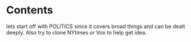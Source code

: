 # Contents

lets start off with POLITICS since it covers broad things and can be dealt deeply. Also try to clone NYtimes or Vox to help get idea.